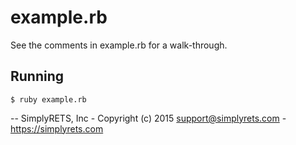 example.rb
==========

See the comments in example.rb for a walk-through.

## Running

    $ ruby example.rb

--
SimplyRETS, Inc - Copyright (c) 2015
support@simplyrets.com - https://simplyrets.com
